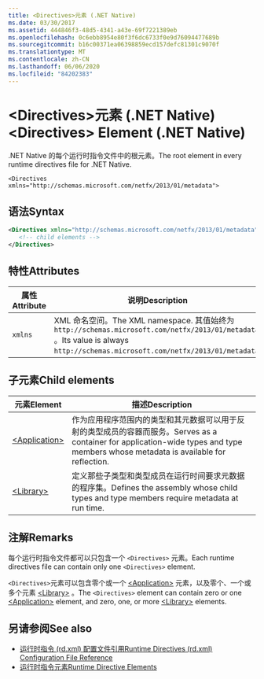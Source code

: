 ```yaml
---
title: <Directives>元素 (.NET Native)
ms.date: 03/30/2017
ms.assetid: 444846f3-48d5-4341-a43e-69f7221389eb
ms.openlocfilehash: 0c6ebb8954e80f3f6dc6733f0e9d76094477689b
ms.sourcegitcommit: b16c00371ea06398859ecd157defc81301c9070f
ms.translationtype: MT
ms.contentlocale: zh-CN
ms.lasthandoff: 06/06/2020
ms.locfileid: "84202383"
---
```

# <a name="directives-element-net-native"></a><span data-ttu-id="ad0b1-102">\<Directives>元素 (.NET Native)</span><span class="sxs-lookup"><span data-stu-id="ad0b1-102">\<Directives> Element (.NET Native)</span></span>
<span data-ttu-id="ad0b1-103">.NET Native 的每个运行时指令文件中的根元素。</span><span class="sxs-lookup"><span data-stu-id="ad0b1-103">The root element in every runtime directives file for .NET Native.</span></span>  
  
 `<Directives xmlns="http://schemas.microsoft.com/netfx/2013/01/metadata">`
  
## <a name="syntax"></a><span data-ttu-id="ad0b1-104">语法</span><span class="sxs-lookup"><span data-stu-id="ad0b1-104">Syntax</span></span>  
  
```xml  
<Directives xmlns="http://schemas.microsoft.com/netfx/2013/01/metadata">  
   <!-- child elements -->
</Directives>  
```  
  
## <a name="attributes"></a><span data-ttu-id="ad0b1-105">特性</span><span class="sxs-lookup"><span data-stu-id="ad0b1-105">Attributes</span></span>  
  
|<span data-ttu-id="ad0b1-106">属性</span><span class="sxs-lookup"><span data-stu-id="ad0b1-106">Attribute</span></span>|<span data-ttu-id="ad0b1-107">说明</span><span class="sxs-lookup"><span data-stu-id="ad0b1-107">Description</span></span>|  
|---------------|-----------------|  
|`xmlns`|<span data-ttu-id="ad0b1-108">XML 命名空间。</span><span class="sxs-lookup"><span data-stu-id="ad0b1-108">The XML namespace.</span></span> <span data-ttu-id="ad0b1-109">其值始终为 `http://schemas.microsoft.com/netfx/2013/01/metadata` 。</span><span class="sxs-lookup"><span data-stu-id="ad0b1-109">Its value is always `http://schemas.microsoft.com/netfx/2013/01/metadata`.</span></span>|  
  
## <a name="child-elements"></a><span data-ttu-id="ad0b1-110">子元素</span><span class="sxs-lookup"><span data-stu-id="ad0b1-110">Child elements</span></span>  
  
|<span data-ttu-id="ad0b1-111">元素</span><span class="sxs-lookup"><span data-stu-id="ad0b1-111">Element</span></span>|<span data-ttu-id="ad0b1-112">描述</span><span class="sxs-lookup"><span data-stu-id="ad0b1-112">Description</span></span>|  
|-------------|-----------------|  
|[\<Application>](application-element-net-native.md)|<span data-ttu-id="ad0b1-113">作为应用程序范围内的类型和其元数据可以用于反射的类型成员的容器而服务。</span><span class="sxs-lookup"><span data-stu-id="ad0b1-113">Serves as a container for application-wide types and type members whose metadata is available for reflection.</span></span>|  
|[\<Library>](library-element-net-native.md)|<span data-ttu-id="ad0b1-114">定义那些子类型和类型成员在运行时间要求元数据的程序集。</span><span class="sxs-lookup"><span data-stu-id="ad0b1-114">Defines the assembly whose child types and type members require metadata at run time.</span></span>|  
  
## <a name="remarks"></a><span data-ttu-id="ad0b1-115">注解</span><span class="sxs-lookup"><span data-stu-id="ad0b1-115">Remarks</span></span>  
 <span data-ttu-id="ad0b1-116">每个运行时指令文件都可以只包含一个 `<Directives>` 元素。</span><span class="sxs-lookup"><span data-stu-id="ad0b1-116">Each runtime directives file can contain only one `<Directives>` element.</span></span>  
  
 <span data-ttu-id="ad0b1-117">`<Directives>`元素可以包含零个或一个 [\<Application>](application-element-net-native.md) 元素，以及零个、一个或多个元素 [\<Library>](library-element-net-native.md) 。</span><span class="sxs-lookup"><span data-stu-id="ad0b1-117">The `<Directives>` element can contain zero or one [\<Application>](application-element-net-native.md) element, and zero, one, or more [\<Library>](library-element-net-native.md) elements.</span></span>  
  
## <a name="see-also"></a><span data-ttu-id="ad0b1-118">另请参阅</span><span class="sxs-lookup"><span data-stu-id="ad0b1-118">See also</span></span>

- [<span data-ttu-id="ad0b1-119">运行时指令 (rd.xml) 配置文件引用</span><span class="sxs-lookup"><span data-stu-id="ad0b1-119">Runtime Directives (rd.xml) Configuration File Reference</span></span>](runtime-directives-rd-xml-configuration-file-reference.md)
- [<span data-ttu-id="ad0b1-120">运行时指令元素</span><span class="sxs-lookup"><span data-stu-id="ad0b1-120">Runtime Directive Elements</span></span>](runtime-directive-elements.md)
